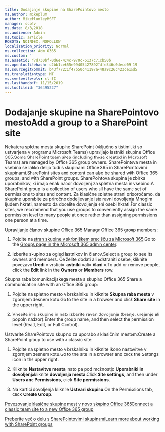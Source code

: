 ```yaml
---
title: Dodajanje skupine na SharePointovo mesto
ms.author: mikeplum
author: MikePlumleyMSFT
manager: scotv
ms.date: 8/3/2018
ms.audience: Admin
ms.topic: article
ROBOTS: NOINDEX, NOFOLLOW
localization_priority: Normal
ms.collection: Adm_O365
ms.custom: ''
ms.assetid: f7d730bf-0d6e-424c-970c-6137c71cb50b
ms.openlocfilehash: c2bb1ce655e994054278927dfe346c0decd09f19
ms.sourcegitcommit: b43f77221f47b50c41197a448a9c26c423ce1ad5
ms.translationtype: MT
ms.contentlocale: sl-SI
ms.lasthandoff: 11/15/2019
ms.locfileid: "36495227"
---
```

# <a name="add-a-group-to-a-sharepoint-site"></a><span data-ttu-id="7a2e7-102">Dodajanje skupine na SharePointovo mesto</span><span class="sxs-lookup"><span data-stu-id="7a2e7-102">Add a group to a SharePoint site</span></span>

<span data-ttu-id="7a2e7-103">Nekatera spletna mesta skupine SharePoint (vključno s tistimi, ki so ustvarjena v programu Microsoft Teams) upravljajo lastniki skupine Office 365.</span><span class="sxs-lookup"><span data-stu-id="7a2e7-103">Some SharePoint team sites (including those created in Microsoft Teams) are managed by Office 365 group owners.</span></span> <span data-ttu-id="7a2e7-104">SharePointova mesta in vsebina se lahko delijo tudi s skupinami Office 365 in SharePointovimi skupinami.</span><span class="sxs-lookup"><span data-stu-id="7a2e7-104">SharePoint sites and content can also be shared with Office 365 groups, and with SharePoint groups.</span></span> <span data-ttu-id="7a2e7-105">SharePointova skupina je zbirka uporabnikov, ki imajo enak nabor dovoljenj za spletna mesta in vsebino.</span><span class="sxs-lookup"><span data-stu-id="7a2e7-105">A SharePoint group is a collection of users who all have the same set of permissions to sites and content.</span></span> <span data-ttu-id="7a2e7-106">Za klasične spletne strani priporočamo, da skupine uporabite za priročno dodeljevanje iste ravni dovoljenja Mnogim ljudem hkrati, namesto da dodelite dovoljenja eni osebi hkrati.</span><span class="sxs-lookup"><span data-stu-id="7a2e7-106">For classic sites, we recommend that you use groups to conveniently assign the same permission level to many people at once rather than assigning permissions one person at a time.</span></span>
  
<span data-ttu-id="7a2e7-107">Upravljanje članov skupine Office 365:</span><span class="sxs-lookup"><span data-stu-id="7a2e7-107">Manage Office 365 group members:</span></span>
  
1. <span data-ttu-id="7a2e7-108">Pojdite na [stran skupine v skrbniškem središču za Microsoft 365](https://portal.office.com/adminportal/home#/groups).</span><span class="sxs-lookup"><span data-stu-id="7a2e7-108">Go to the [Groups page in the Microsoft 365 admin center](https://portal.office.com/adminportal/home#/groups).</span></span>
    
2. <span data-ttu-id="7a2e7-109">Izberite skupino za ogled lastnikov in članov.</span><span class="sxs-lookup"><span data-stu-id="7a2e7-109">Select a group to see its owners and members.</span></span> <span data-ttu-id="7a2e7-110">Če želite dodati ali odstraniti osebe, kliknite povezavo **Uredi** v vrstici» **lastniki** «ali» **člani** «.</span><span class="sxs-lookup"><span data-stu-id="7a2e7-110">To add or remove people, click the **Edit** link in the **Owners** or **Members** row.</span></span> 
    
<span data-ttu-id="7a2e7-111">Skupna raba komunikacijskega mesta s skupino Office 365:</span><span class="sxs-lookup"><span data-stu-id="7a2e7-111">Share a communication site with an Office 365 group:</span></span>
  
1. <span data-ttu-id="7a2e7-112">Pojdite na spletno mesto v brskalniku in kliknite **Skupna raba mesta** v zgornjem desnem kotu.</span><span class="sxs-lookup"><span data-stu-id="7a2e7-112">Go to the site in a browser and click **Share site** in the upper right.</span></span> 
    
2. <span data-ttu-id="7a2e7-113">Vnesite ime skupine in nato izberite raven dovoljenja (branje, urejanje ali popoln nadzor).</span><span class="sxs-lookup"><span data-stu-id="7a2e7-113">Enter the group name, and then select the permission level (Read, Edit, or Full Control).</span></span>
    
<span data-ttu-id="7a2e7-114">Ustvarite SharePointovo skupino za uporabo s klasičnim mestom:</span><span class="sxs-lookup"><span data-stu-id="7a2e7-114">Create a SharePoint group to use with a classic site:</span></span>
  
1. <span data-ttu-id="7a2e7-115">Pojdite na spletno mesto v brskalniku in kliknite ikono nastavitve v zgornjem desnem kotu.</span><span class="sxs-lookup"><span data-stu-id="7a2e7-115">Go to the site in a browser and click the Settings icon in the upper right.</span></span>
    
2. <span data-ttu-id="7a2e7-116">Kliknite **Nastavitve mesta**, nato pa pod možnostjo **Uporabniki in dovoljenja**kliknite **dovoljenja mesta**.</span><span class="sxs-lookup"><span data-stu-id="7a2e7-116">Click **Site settings**, and then under **Users and Permissions**, click **Site permissions**.</span></span>
    
3. <span data-ttu-id="7a2e7-117">Na kartici dovoljenja kliknite **Ustvari skupino**.</span><span class="sxs-lookup"><span data-stu-id="7a2e7-117">On the Permissions tab, click **Create Group**.</span></span>
    
[<span data-ttu-id="7a2e7-118">Povezovanje klasične skupine mest v novo skupino Office 365</span><span class="sxs-lookup"><span data-stu-id="7a2e7-118">Connect a classic team site to a new Office 365 group</span></span>](https://go.microsoft.com/fwlink/?linkid=2008654)
  
[<span data-ttu-id="7a2e7-119">Preberite več o delu s SharePointovimi skupinami</span><span class="sxs-lookup"><span data-stu-id="7a2e7-119">Learn more about working with SharePoint groups</span></span>](https://go.microsoft.com/fwlink/?linkid=874658)
  

